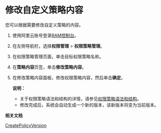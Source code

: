 # 修改自定义策略内容

您可以根据需要修改自定义策略的内容。

1.  使用阿里云账号登录[RAM控制台](https://ram.console.aliyun.com/)。

2.  在左侧导航栏，选择**权限管理** \> **权限策略管理**。

3.  在权限策略管理页面，单击目标权限策略名称。

4.  在**策略内容**页签，单击**修改策略内容**。

5.  在修改策略内容面板，修改权限策略内容，然后单击**确定**。

    **说明：**

    -   关于权限策略语法和结构的详情，请参见[权限策略语法和结构](/cn.zh-CN/权限策略管理/权限策略语言/权限策略语法和结构.md)。
    -   修改完成后，系统会自动生成一个新的版本，该新版本将变为当前版本。

**相关文档**  


[CreatePolicyVersion](/cn.zh-CN/API参考/API参考（RAM）/权限策略管理接口/CreatePolicyVersion.md)

